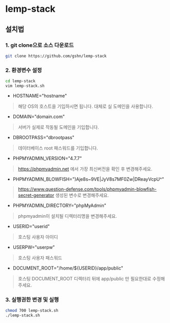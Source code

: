 # lemp-stack

## 설치법
### 1. git clone으로 소스 다운로드
```bash
git clone https://github.com/gshn/lemp-stack
```

### 2. 환경변수 설정
```bash
cd lemp-stack
vim lemp-stack.sh
```

- HOSTNAME="hostname"
> 해당 OS의 호스트을 기입하시면 됩니다. 대체로 실 도메인을 사용합니다.

- DOMAIN="domain.com"
> 서버가 실제로 작동될 도메인을 기입합니다.

- DBROOTPASS="dbrootpass"
> 데이터베이스 root 패스워드를 기입합니다.

- PHPMYADMIN_VERSION="4.7.7"
> https://phpmyadmin.net 에서 가장 최신버전을 확인 후 변경해주세요.

- PHPMYADMIN_BLOWFISH=")Aje8s~9VE|JyV8s7MF0Zw|DReayVcpU^"
> https://www.question-defense.com/tools/phpmyadmin-blowfish-secret-generator 생성된 변수로 변경해주세요.

- PHPMYADMIN_DIRECTORY="phpMyAdmin"
> phpmyadmin이 설치될 디렉터리명을 변경해주세요.

- USERID="userid"
> 호스팅 사용자 아이디

- USERPW="userpw"
> 호스팅 사용자 패스워드

- DOCUMENT_ROOT="/home/${USERID}/app/public"
> 호스팅 DOCUMENT_ROOT 디렉터리 뒤에 app/public 만 필요한대로 수정해주세요.

### 3. 실행권한 변경 및 실행
```bash
chmod 700 lemp-stack.sh
./lemp-stack.sh
```
